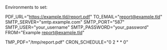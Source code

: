 Environments to set:

PDF_URL="https://example.tld/report.pdf"
TO_EMAIL="report@example.tld"
SMTP_SERVER="smtp.example.com"
SMTP_PORT="587"
SMTP_USER="your_username"
SMTP_PASSWORD="your_password"
FROM="Example <report@example.tld>"

TMP_PDF="/tmp/report.pdf"
CRON_SCHEDULE="0 2 * * 0"
